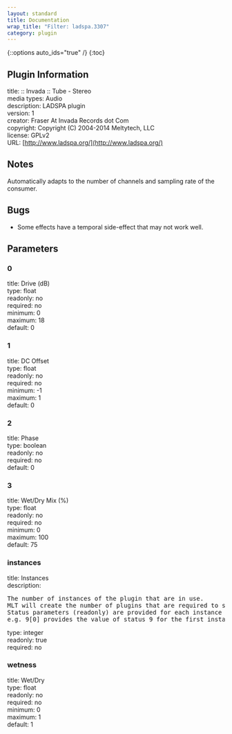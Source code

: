 ```yaml
---
layout: standard
title: Documentation
wrap_title: "Filter: ladspa.3307"
category: plugin
---
```

{::options auto_ids="true" /}
{:toc}

## Plugin Information

title: :: Invada :: Tube - Stereo  
media types:
Audio  
description: LADSPA plugin  
version: 1  
creator: Fraser At Invada Records dot Com  
copyright: Copyright (C) 2004-2014 Meltytech, LLC  
license: GPLv2  
URL: [http://www.ladspa.org/](http://www.ladspa.org/)  

## Notes

Automatically adapts to the number of channels and sampling rate of the consumer.
## Bugs

* Some effects have a temporal side-effect that may not work well.

## Parameters

### 0

title: Drive (dB)    
type: float  
readonly: no  
required: no  
minimum: 0  
maximum: 18  
default: 0  

### 1

title: DC Offset    
type: float  
readonly: no  
required: no  
minimum: -1  
maximum: 1  
default: 0  

### 2

title: Phase    
type: boolean  
readonly: no  
required: no  
default: 0  

### 3

title: Wet/Dry Mix (%)    
type: float  
readonly: no  
required: no  
minimum: 0  
maximum: 100  
default: 75  

### instances

title: Instances    
description:
<pre>
The number of instances of the plugin that are in use.
MLT will create the number of plugins that are required to support the number of audio channels.
Status parameters (readonly) are provided for each instance and are accessed by specifying the instance number after the identifier (starting at zero).
e.g. 9[0] provides the value of status 9 for the first instance.
</pre>
type: integer  
readonly: true  
required: no  

### wetness

title: Wet/Dry    
type: float  
readonly: no  
required: no  
minimum: 0  
maximum: 1  
default: 1  


